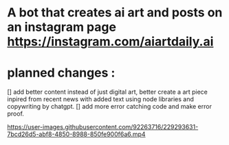 # A bot that creates ai art and posts on an instagram page https://instagram.com/aiartdaily.ai
# planned changes : 
[] add better content instead of just digital art, better create a art piece inpired from recent news with added text using node libraries and copywriting by chatgpt.
[] add more error catching code and make error proof.
   

https://user-images.githubusercontent.com/92263716/229293631-7bcd26d5-abf8-4850-8988-850fe900f6a6.mp4

